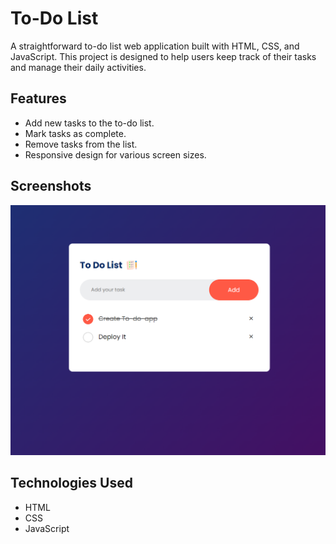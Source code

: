 # To-Do List

A straightforward to-do list web application built with HTML, CSS, and JavaScript. This project is designed to help users keep track of their tasks and manage their daily activities.

## Features

- Add new tasks to the to-do list.
- Mark tasks as complete.
- Remove tasks from the list.
- Responsive design for various screen sizes.

## Screenshots

![Screenshot](images/img.png)

## Technologies Used

- HTML
- CSS
- JavaScript
